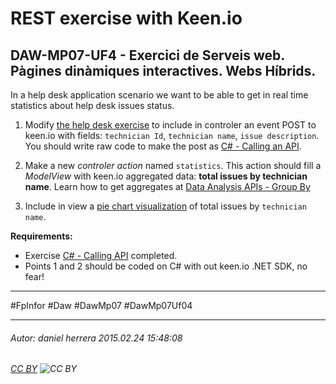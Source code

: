 # REST exercise with Keen.io
## DAW-MP07-UF4 - Exercici de Serveis web. Pàgines dinàmiques interactives. Webs Híbrids.
In a help desk application scenario we want to be able to get in real time statistics about help desk issues status.

1) Modify [the help desk exercise](/DAW/DAW-MP07/DAW-MP07-UF2/mvc-microsoft-fluent-api/readme.md) to include in controler an event POST to keen.io with fields: `technician Id`, `technician name`, `issue description`. You should write raw code to make the post as [C# - Calling an API](/DAW/DAW-MP07/DAW-MP07-UF4/c-cridant-una-api/readme.md).

2) Make a new *controler action* named `statistics`. This action should fill a *ModelView* with keen.io aggregated data: **total issues by technician name**. Learn how to get aggregates at [Data Analysis APIs - Group By](https://keen.io/docs/data-analysis/group-by/)

3) Include in view a [pie chart visualization](https://github.com/keen/keen-js/blob/master/docs/visualization.md#pie-chart) of total issues by `technician name`.

**Requirements:**

* Exercise [C# - Calling API](/DAW/DAW-MP07/DAW-MP07-UF4/c-cridant-una-api/readme.md) completed.
* Points 1 and 2 should be coded on C# with out keen.io .NET SDK, no fear!

---

#FpInfor #Daw #DawMp07 #DawMp07Uf04

---

###### Autor: daniel herrera 2015.02.24 15:48:08
###### [CC BY](https://creativecommons.org/licenses/by/4.0/) ![CC BY](https://licensebuttons.net/l/by/3.0/80x15.png)
